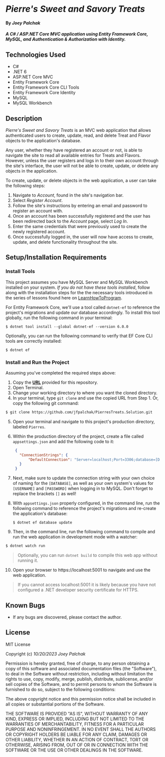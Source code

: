 # _Pierre's Sweet and Savory Treats_

#### By _Joey Palchak_

#### _A C# / ASP.NET Core MVC application using Entity Framework Core, MySQL, and Authentication & Authorization with Identity._

## Technologies Used

* C#
* .NET 6
* ASP.NET Core MVC
* Entity Framework Core
* Entity Framework Core CLI Tools
* Entity Framework Core Identity
* MySQL
* MySQL Workbench

## Description

_Pierre's Sweet and Savory Treats_ is an MVC web application that allows authenticated users to create, update, read, and delete Treat and Flavor objects to the application's database. 

Any user, whether they have registered an account or not, is able to navigate the site to read all available entries for Treats and Flavors. However, unless the user registers and logs in to their own account through the site's interface, the user will not be able to create, update, or delete any objects in the application.

To create, update, or delete objects in the web application, a user can take the following steps:
  1. Navigate to _Account_, found in the site's navigation bar.
  2. Select _Register Account_.
  3. Follow the site's instructions by entering an email and password to register an account with.
  4. Once an account has been successfully registered and the user has been redirected back to the _Account_ page, select _Log In_.
  5. Enter the same credentials that were previously used to create the newly registered account.
  6. Once successfully logged in, the user will now have access to create, update, and delete functionality throughout the site.

## Setup/Installation Requirements

### Install Tools
This project assumes you have MySQL Server and MySQL Workbench installed on your system. _If you do not have these tools installed_, follow along with the installation steps for the the necessary tools introduced in the series of lessons found here on [LearnHowToProgram](https://full-time.learnhowtoprogram.com/c-and-net/getting-started-with-c/installing-and-configuring-mysql).

For Entity Framework Core, we'll use a tool called `dotnet-ef` to reference the project's migrations and update our database accordingly. To install this tool globally, run the following command in your terminal:

```
$ dotnet tool install --global dotnet-ef --version 6.0.0
```

Optionally, you can run the following command to verify that EF Core CLI tools are correctly installed:

```
$ dotnet ef
```

### Install and Run the Project

Assuming you've completed the required steps above:

1. Copy the **[URL](https://github.com/jfpalchak/PierresTreats.Solution.git)** provided for this repository.
2. Open Terminal.
3. Change your working directory to where you want the cloned directory.
4. In your terminal, type `git clone` and use the copied URL from Step 1. Or, copy the following git command:
```bash
$ git clone https://github.com/jfpalchak/PierresTreats.Solution.git
```
5. Open your terminal and navigate to this project's production directory, labeled `Pierres`.
6. Within the production directory of the project, create a file called `appsettings.json` and add the following code to it:
   ```json
    {
      "ConnectionStrings": {
          "DefaultConnection": "Server=localhost;Port=3306;database=[DATABASE];uid=[USERNAME];pwd=[PASSWORD];"
      }
    }
   ```
7. Next, make sure to update the connection string with your own choice of naming for the `[DATABASE]`, as well as your own system's values for `[USERNAME]` and `[PASSWORD]` when logging in to MySQL. Don't forget to replace the brackets `[]` as well!
8. With `appsettings.json` properly configured, in the command line, run the following command to reference the project's migrations and re-create the application's database:

   ```
   $ dotnet ef database update
   ```
9.  Then, in the command line, run the following command to compile and run the web application in development mode with a watcher:
   
```bash
$ dotnet watch run
```
> Optionally, you can run `dotnet build` to compile this web app without running it.

10. Open your browser to https://localhost:5001 to navigate and use the web application. 
> If you cannot access localhost:5001 it is likely because you have not configured a .NET developer security certificate for HTTPS.

## Known Bugs

* If any bugs are discovered, please contact the author.

## License

MIT License

Copyright (c) _10/20/2023_ _Joey Palchak_

Permission is hereby granted, free of charge, to any person obtaining a copy of this software and associated documentation files (the "Software"), to deal in the Software without restriction, including without limitation the rights to use, copy, modify, merge, publish, distribute, sublicense, and/or sell copies of the Software, and to permit persons to whom the Software is furnished to do so, subject to the following conditions:

The above copyright notice and this permission notice shall be included in all copies or substantial portions of the Software.

THE SOFTWARE IS PROVIDED "AS IS", WITHOUT WARRANTY OF ANY KIND, EXPRESS OR IMPLIED, INCLUDING BUT NOT LIMITED TO THE WARRANTIES OF MERCHANTABILITY, FITNESS FOR A PARTICULAR PURPOSE AND NONINFRINGEMENT. IN NO EVENT SHALL THE AUTHORS OR COPYRIGHT HOLDERS BE LIABLE FOR ANY CLAIM, DAMAGES OR OTHER LIABILITY, WHETHER IN AN ACTION OF CONTRACT, TORT OR OTHERWISE, ARISING FROM, OUT OF OR IN CONNECTION WITH THE SOFTWARE OR THE USE OR OTHER DEALINGS IN THE SOFTWARE.